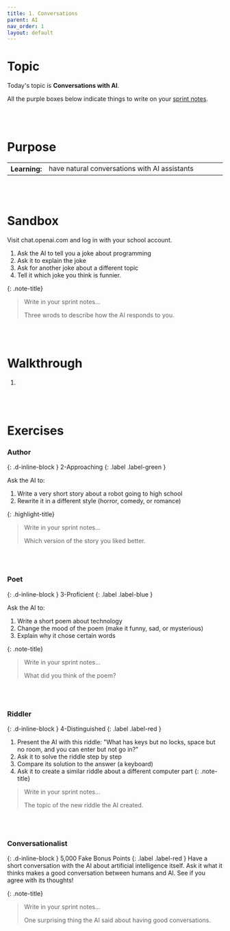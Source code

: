 ```yaml
---
title: 1. Conversations
parent: AI
nav_order: 1
layout: default
---
```


# Topic
Today's topic is **Conversations with AI**.

All the purple boxes below indicate things to write on your [sprint notes](https://docs.google.com/document/d/1OYb_ZXyfsvn03kMQ8d-ZoNxDCCvYakIet19lYNmfJyk/edit?tab=t.0).

<br><br>

# Purpose

<table>
  <tr>
    <th>Learning:</th>
    <td style="width:100%">have natural conversations with AI assistants</td>
  </tr>
</table>

<br><br>

# Sandbox
Visit chat.openai.com and log in with your school account.

1. Ask the AI to tell you a joke about programming
2. Ask it to explain the joke
3. Ask for another joke about a different topic
4. Tell it which joke you think is funnier.

{: .note-title}

> Write in your sprint notes...
>
> Three wrods to describe how the AI responds to you.

<br><br>

# Walkthrough

1. 

<br><br>

# Exercises

<!-- prettier-ignore-start -->

### Author
{: .d-inline-block }
2-Approaching
{: .label .label-green }

Ask the AI to:
1. Write a very short story about a robot going to high school
2. Rewrite it in a different style (horror, comedy, or romance)

{: .highlight-title}

> Write in your sprint notes...
>
> Which version of the story you liked better.

<br><br>

### Poet
{: .d-inline-block }
3-Proficient
{: .label .label-blue }

Ask the AI to:
1. Write a short poem about technology
2. Change the mood of the poem (make it funny, sad, or mysterious)
3. Explain why it chose certain words

{: .note-title}

> Write in your sprint notes...
>
> What did you think of the poem?

<br><br>



### Riddler
{: .d-inline-block }
4-Distinguished
{: .label .label-red }

1. Present the AI with this riddle: "What has keys but no locks, space but no room, and you can enter but not go in?"
2. Ask it to solve the riddle step by step
3. Compare its solution to the answer (a keyboard)
4. Ask it to create a similar riddle about a different computer part
{: .note-title}

> Write in your sprint notes...
>
> The topic of the new riddle the AI created.

<br><br>

### Conversationalist
{: .d-inline-block }
5,000 Fake Bonus Points
{: .label .label-red }
Have a short conversation with the AI about artificial intelligence itself. Ask it what it thinks makes a good conversation between humans and AI. See if you agree with its thoughts!

{: .note-title}

> Write in your sprint notes...
>
> One surprising thing the AI said about having good conversations.

<br><br>

<!-- prettier-ignore-end -->
